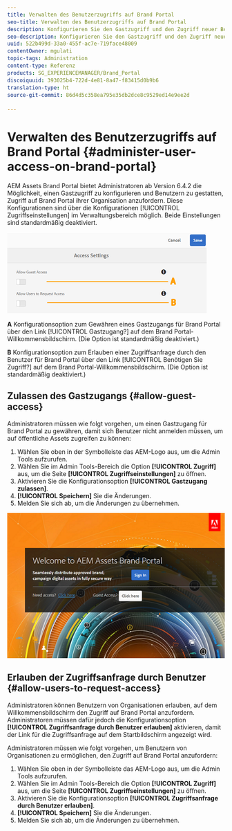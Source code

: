 ```yaml
---
title: Verwalten des Benutzerzugriffs auf Brand Portal
seo-title: Verwalten des Benutzerzugriffs auf Brand Portal
description: Konfigurieren Sie den Gastzugriff und den Zugriff neuer Benutzer auf Brand Portal.
seo-description: Konfigurieren Sie den Gastzugriff und den Zugriff neuer Benutzer auf Brand Portal.
uuid: 522b499d-33a0-455f-ac7e-719face48009
contentOwner: mgulati
topic-tags: Administration
content-type: Referenz
products: SG_EXPERIENCEMANAGER/Brand_Portal
discoiquuid: 393025b4-722d-4e81-8a47-f83415d0b9b6
translation-type: ht
source-git-commit: 86d4d5c358ea795e35db2dce8c9529ed14e9ee2d

---
```



# Verwalten des Benutzerzugriffs auf Brand Portal {#administer-user-access-on-brand-portal}

AEM Assets Brand Portal bietet Administratoren ab Version 6.4.2 die Möglichkeit, einen Gastzugriff zu konfigurieren und Benutzern zu gestatten, Zugriff auf Brand Portal ihrer Organisation anzufordern. Diese Konfigurationen sind über die Konfigurationen [!UICONTROL Zugriffseinstellungen] im Verwaltungsbereich möglich. Beide Einstellungen sind standardmäßig deaktiviert.

![](assets/access-configs.png)

**A**   Konfigurationsoption zum Gewähren eines Gastzugangs für Brand Portal über den Link [!UICONTROL Gastzugang?] auf dem Brand Portal-Willkommensbildschirm. (Die Option ist standardmäßig deaktiviert.)

**B**   Konfigurationsoption zum Erlauben einer Zugriffsanfrage durch den Benutzer für Brand Portal über den Link [!UICONTROL Benötigen Sie Zugriff?] auf dem Brand Portal-Willkommensbildschirm. (Die Option ist standardmäßig deaktiviert.)

## Zulassen des Gastzugangs {#allow-guest-access}

Administratoren müssen wie folgt vorgehen, um einen Gastzugang für Brand Portal zu gewähren, damit sich Benutzer nicht anmelden müssen, um auf öffentliche Assets zugreifen zu können:

1. Wählen Sie oben in der Symbolleiste das AEM-Logo aus, um die Admin Tools aufzurufen.
1. Wählen Sie im Admin Tools-Bereich die Option **[!UICONTROL Zugriff]** aus, um die Seite **[!UICONTROL Zugriffseinstellungen]** zu öffnen.
1. Aktivieren Sie die Konfigurationsoption **[!UICONTROL Gastzugang zulassen]**.
1. **[!UICONTROL Speichern]** Sie die Änderungen.
1. Melden Sie sich ab, um die Änderungen zu übernehmen.

![](assets/bp-welcome-screen.png)

## Erlauben der Zugriffsanfrage durch Benutzer   {#allow-users-to-request-access}

Administratoren können Benutzern von Organisationen erlauben, auf dem Willkommensbildschirm den Zugriff auf Brand Portal anzufordern. Administratoren müssen dafür jedoch die Konfigurationsoption **[!UICONTROL Zugriffsanfrage durch Benutzer erlauben]** aktivieren, damit der Link für die Zugriffsanfrage auf dem Startbildschirm angezeigt wird.

Administratoren müssen wie folgt vorgehen, um Benutzern von Organisationen zu ermöglichen, den Zugriff auf Brand Portal anzufordern:

1. Wählen Sie oben in der Symbolleiste das AEM-Logo aus, um die Admin Tools aufzurufen.
1. Wählen Sie im Admin Tools-Bereich die Option **[!UICONTROL Zugriff]** aus, um die Seite **[!UICONTROL Zugriffseinstellungen]** zu öffnen.
1. Aktivieren Sie die Konfigurationsoption **[!UICONTROL Zugriffsanfrage durch Benutzer erlauben]**.
1. **[!UICONTROL Speichern]** Sie die Änderungen.
1. Melden Sie sich ab, um die Änderungen zu übernehmen.
